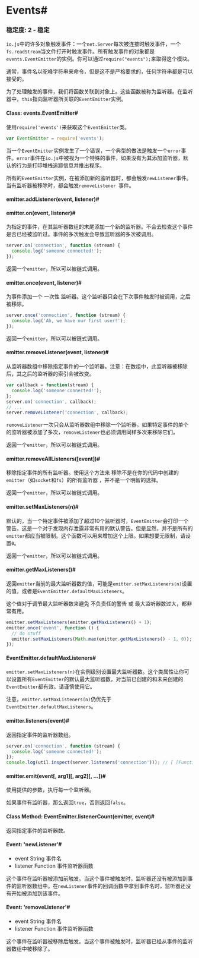 # Events#

### 稳定度: 2 - 稳定

`io.js`中的许多对象触发事件：一个`net.Server`每次被连接时触发事件，一个`fs.readStream`当文件打开时触发事件。所有触发事件的对象都是`events.EventEmitter`的实例。你可以通过`require("events");`来取得这个模块。

通常，事件名以驼峰字符串来命令，但是这不是严格要求的，任何字符串都是可以接受的。

为了处理触发的事件，我们将函数关联到对象上。这些函数被称为监听器。在监听器中，`this`指向监听器所关联的`EventEmitter`实例。

#### Class: events.EventEmitter#

使用`require('events')`来获取这个`EventEmitter`类。

```js
var EventEmitter = require('events');
```

当一个`EventEmitter`实例发生了一个错误，一个典型的做法是触发一个`error`事件。`error`事件在`io.js`中被视为一个特殊的事件，如果没有为其添加监听器，默认的行为是打印堆栈追踪信息并推出程序。

所有的`EventEmitter`实例，在被添加新的监听器时，都会触发`newListener`事件。当有监听器被移除时，都会触发`removeListener `事件。

#### emitter.addListener(event, listener)#

#### emitter.on(event, listener)#

为指定的事件，在其监听器数组的末尾添加一个新的监听器。不会去检查这个事件是否已经被监听过。事件的多次触发会导致监听器的多次被调用。

```js
server.on('connection', function (stream) {
  console.log('someone connected!');
});
```

返回一个`emitter`，所以可以被链式调用。

#### emitter.once(event, listener)#

为事件添加一个 一次性 监听器。这个监听器只会在下次事件触发时被调用，之后被移除。

```js
server.once('connection', function (stream) {
  console.log('Ah, we have our first user!');
});
```

返回一个`emitter`，所以可以被链式调用。

#### emitter.removeListener(event, listener)#

从监听器数组中移除指定事件的一个监听器。注意：在数组中，此监听器被移除后，其之后的监听器的索引会被改变。

```js
var callback = function(stream) {
  console.log('someone connected!');
};
server.on('connection', callback);
// ...
server.removeListener('connection', callback);
```

`removeListener`一次只会从监听器数组中移除一个监听器。如果特定事件的单个的监听器被添加了多次，`removeListener`也必须调用同样多次来移除它们。

返回一个`emitter`，所以可以被链式调用。

#### emitter.removeAllListeners([event])#

移除指定事件的所有监听器。使用这个方法来 移除不是在你的代码中创建的`emitter`（如`socket`和`fs`）的所有监听器 ，并不是一个明智的选择。

返回一个`emitter`，所以可以被链式调用。

#### emitter.setMaxListeners(n)#

默认的，当一个特定事件被添加了超过10个监听器时，`EventEmitter`会打印一个警告。这是一个对于发现内存泄露非常有用的默认警告。但是显然，并不是所有的`emitter`都应当被限制。这个函数可以用来增加这个上限。如果想要无限制，请设置`0`。

返回一个`emitter`，所以可以被链式调用。

#### emitter.getMaxListeners()#

返回`emitter`当前的最大监听器数的值，可能是`emitter.setMaxListeners(n)`设置的值，或者是`EventEmitter.defaultMaxListeners`。

这个值对于调节最大监听器数来避免 不负责任的警告 或 最大监听器数过大，都非常有用。

```js
emitter.setMaxListeners(emitter.getMaxListeners() + 1);
emitter.once('event', function () {
  // do stuff
  emitter.setMaxListeners(Math.max(emitter.getMaxListeners() - 1, 0));
});
```

#### EventEmitter.defaultMaxListeners#

`emitter.setMaxListeners(n)`在实例级别设置最大监听器数。这个类属性让你可以设置所有`EventEmitter`的默认最大监听器数，对当前已创建的和未来创建的`EventEmitter`都有效。请谨慎使用它。

注意，`emitter.setMaxListeners(n)`仍优先于`EventEmitter.defaultMaxListeners`。

#### emitter.listeners(event)#

返回指定事件的监听器数组。

```js
server.on('connection', function (stream) {
  console.log('someone connected!');
});
console.log(util.inspect(server.listeners('connection'))); // [ [Function] ]
```

#### emitter.emit(event[, arg1][, arg2][, ...])#

使用提供的参数，执行每一个监听器。

如果事件有监听器，那么返回`true`，否则返回`false`。

#### Class Method: EventEmitter.listenerCount(emitter, event)#

返回指定事件的监听器数。

#### Event: 'newListener'#

 - event String 事件名
 - listener Function 事件监听器函数

这个事件在监听器被添加前触发。当这个事件被触发时，监听器还没有被添加到事件的监听器数组中。在`newListener`事件的回调函数中拿到事件名时，监听器还没有开始被添加到该事件。

#### Event: 'removeListener'#

 - event String 事件名
 - listener Function 事件监听器函数
 
这个事件在监听器被移除后触发。当这个事件被触发时，监听器已经从事件的监听器数组中被移除了。
